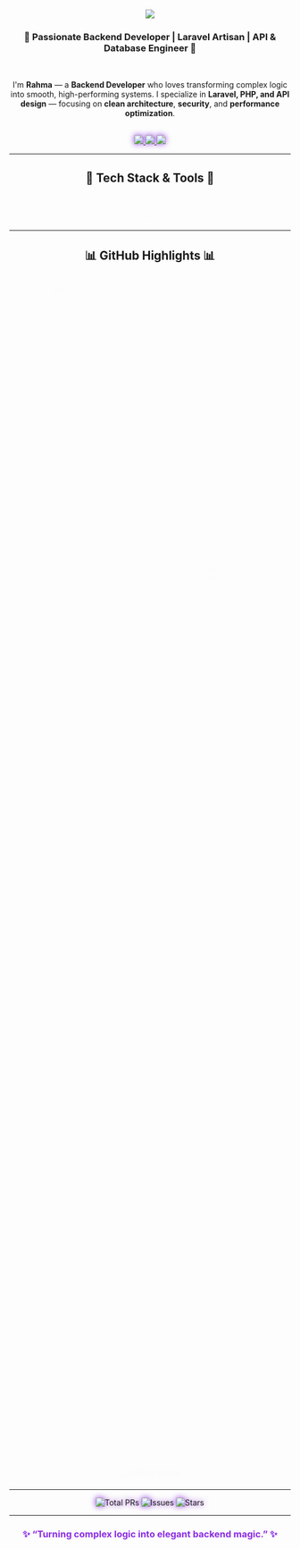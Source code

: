 <!-- Header -->
<h1 align="center">
  <img src="https://readme-typing-svg.herokuapp.com/?font=Poppins&size=38&center=true&vCenter=true&width=600&height=70&duration=4000&color=8A2BE2&lines=Hey+there,+I'm+Rahma+Khaled!;Backend+Developer+%7C+Laravel+%26+PHP;Crafting+Powerful+Digital+Backends✨" />
</h1>

<h3 align="center">
💎 Passionate Backend Developer | Laravel Artisan | API & Database Engineer 💎
</h3>

<br/>

<!-- About Me -->
<p align="center">
I'm <b>Rahma</b> — a <b>Backend Developer</b> who loves transforming complex logic into smooth, high-performing systems.  
I specialize in <b>Laravel, PHP, and API design</b> — focusing on <b>clean architecture</b>, <b>security</b>, and <b>performance optimization</b>.
</p>

<br/>

<!-- Contact Badges -->
<div align="center" class="glow">
  <a href="mailto:raahmaakhaaleed@gmail.com" target="_blank">
    <img class="fade-in" src="https://img.shields.io/badge/Gmail-FF4C4C?style=for-the-badge&logo=gmail&logoColor=white" />
  </a>
  <a href="https://www.linkedin.com/in/rahma-khaled1/" target="_blank">
    <img class="fade-in" src="https://img.shields.io/badge/LinkedIn-5C6BC0?style=for-the-badge&logo=linkedin&logoColor=white" />
  </a>
  <a href="https://drive.google.com/file/d/19FQvcvjk2sY4SI0J8g1eTn7ZkDJKQ_Gp/view?usp=sharing" target="_blank">
    <img class="fade-in" src="https://img.shields.io/badge/Resume-F06292?style=for-the-badge&logo=google-drive&logoColor=white" />
  </a>
</div>

---

<!-- Skills Section -->
<h2 align="center">🚀 Tech Stack & Tools 🚀</h2>
<br/>
<div align="center">
  <img class="fade-in" src="https://skillicons.dev/icons?i=php,laravel,js,html,css,bootstrap,tailwind,jquery,redis,mysql,aws,firebase,git,vscode&theme=light" />
</div>

<br/>

---

<!-- GitHub Stats -->
<h2 align="center">📊 GitHub Highlights 📊</h2>
<div align="center">
  <img class="fade-in" width="54%" src="https://github-readme-stats.vercel.app/api?username=rahmakhaled1&show_icons=true&theme=tokyonight&count_private=true&include_all_commits=true" />
  <img class="fade-in" width="40%" src="https://github-readme-stats.vercel.app/api/top-langs/?username=rahmakhaled1&layout=compact&theme=tokyonight&langs_count=8" />
</div>

<br/>

<!-- Streak -->
<div align="center">
  <img class="fade-in" src="https://streak-stats.demolab.com?user=rahmakhaled1&theme=tokyonight&hide_border=true" alt="GitHub Streak" />
</div>

<br/>

---

<!-- Badges Section -->
<div align="center" class="glow">
  <img class="fade-in" src="https://img.shields.io/badge/Total%20PRs-27-7F00FF?style=for-the-badge&logo=github" alt="Total PRs" />
  <img class="fade-in" src="https://img.shields.io/badge/Issues-0-2196F3?style=for-the-badge&logo=github" alt="Issues" />
  <img class="fade-in" src="https://img.shields.io/badge/Stars-0-FFB300?style=for-the-badge&logo=github" alt="Stars" />
</div>

---

<!-- Footer Quote -->
<h3 align="center" style="color:#8A2BE2;">
✨ “Turning complex logic into elegant backend magic.” ✨
</h3>

<!-- Animation Styles -->
<style>
@keyframes fadeIn {
  from { opacity: 0; transform: translateY(10px); }
  to { opacity: 1; transform: translateY(0); }
}
@keyframes pulseGlow {
  0% { filter: drop-shadow(0 0 5px #8A2BE2); }
  50% { filter: drop-shadow(0 0 15px #BA55D3); }
  100% { filter: drop-shadow(0 0 5px #8A2BE2); }
}
.fade-in {
  animation: fadeIn 1.2s ease-in-out forwards;
}
.glow img {
  animation: pulseGlow 2.5s infinite ease-in-out;
}
</style>
